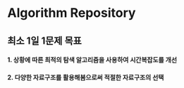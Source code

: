 # Algorithm Repository  
## 최소 1일 1문제 목표
#### 1. 상황에 따른 최적의 탐색 알고리즘을 사용하여 시간복잡도를 개선
#### 2. 다양한 자료구조를 활용해봄으로써 적절한 자료구조의 선택
